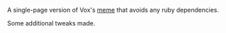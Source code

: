 A single-page version of Vox's [meme](https://github.com/voxmedia/meme) that avoids any ruby dependencies.

Some additional tweaks made.